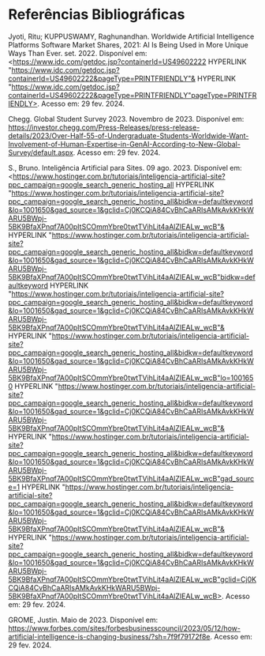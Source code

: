 # Referências Bibliográficas
Jyoti, Ritu; KUPPUSWAMY, Raghunandhan. Worldwide Artificial Intelligence Platforms Software Market Shares, 2021: AI Is Being Used in More Unique Ways Than Ever. set. 2022. Disponível em: <https://www.idc.com/getdoc.jsp?containerId=US49602222 HYPERLINK "https://www.idc.com/getdoc.jsp?containerId=US49602222&pageType=PRINTFRIENDLY"& HYPERLINK "https://www.idc.com/getdoc.jsp?containerId=US49602222&pageType=PRINTFRIENDLY"pageType=PRINTFRIENDLY>. Acesso em: 29 fev. 2024. 

 

Chegg. Global Student Survey 2023. Novembro de 2023. Disponível em: <https://investor.chegg.com/Press-Releases/press-release-details/2023/Over-Half-55-of-Undergraduate-Students-Worldwide-Want-Involvement-of-Human-Expertise-in-GenAI-According-to-New-Global-Survey/default.aspx>. Acesso em: 29 fev. 2024. 

 

S., Bruno. Inteligência Artificial para Sites. 09 ago. 2023. Disponível em: <https://www.hostinger.com.br/tutoriais/inteligencia-artificial-site?ppc_campaign=google_search_generic_hosting_all HYPERLINK "https://www.hostinger.com.br/tutoriais/inteligencia-artificial-site?ppc_campaign=google_search_generic_hosting_all&bidkw=defaultkeyword&lo=1001650&gad_source=1&gclid=Cj0KCQiA84CvBhCaARIsAMkAvkKHkWARU5BWpj-5BK9BfaXPnqf7A00pItSCOmmYbre0twtTVihLit4aAlZIEALw_wcB"& HYPERLINK "https://www.hostinger.com.br/tutoriais/inteligencia-artificial-site?ppc_campaign=google_search_generic_hosting_all&bidkw=defaultkeyword&lo=1001650&gad_source=1&gclid=Cj0KCQiA84CvBhCaARIsAMkAvkKHkWARU5BWpj-5BK9BfaXPnqf7A00pItSCOmmYbre0twtTVihLit4aAlZIEALw_wcB"bidkw=defaultkeyword HYPERLINK "https://www.hostinger.com.br/tutoriais/inteligencia-artificial-site?ppc_campaign=google_search_generic_hosting_all&bidkw=defaultkeyword&lo=1001650&gad_source=1&gclid=Cj0KCQiA84CvBhCaARIsAMkAvkKHkWARU5BWpj-5BK9BfaXPnqf7A00pItSCOmmYbre0twtTVihLit4aAlZIEALw_wcB"& HYPERLINK "https://www.hostinger.com.br/tutoriais/inteligencia-artificial-site?ppc_campaign=google_search_generic_hosting_all&bidkw=defaultkeyword&lo=1001650&gad_source=1&gclid=Cj0KCQiA84CvBhCaARIsAMkAvkKHkWARU5BWpj-5BK9BfaXPnqf7A00pItSCOmmYbre0twtTVihLit4aAlZIEALw_wcB"lo=1001650 HYPERLINK "https://www.hostinger.com.br/tutoriais/inteligencia-artificial-site?ppc_campaign=google_search_generic_hosting_all&bidkw=defaultkeyword&lo=1001650&gad_source=1&gclid=Cj0KCQiA84CvBhCaARIsAMkAvkKHkWARU5BWpj-5BK9BfaXPnqf7A00pItSCOmmYbre0twtTVihLit4aAlZIEALw_wcB"& HYPERLINK "https://www.hostinger.com.br/tutoriais/inteligencia-artificial-site?ppc_campaign=google_search_generic_hosting_all&bidkw=defaultkeyword&lo=1001650&gad_source=1&gclid=Cj0KCQiA84CvBhCaARIsAMkAvkKHkWARU5BWpj-5BK9BfaXPnqf7A00pItSCOmmYbre0twtTVihLit4aAlZIEALw_wcB"gad_source=1 HYPERLINK "https://www.hostinger.com.br/tutoriais/inteligencia-artificial-site?ppc_campaign=google_search_generic_hosting_all&bidkw=defaultkeyword&lo=1001650&gad_source=1&gclid=Cj0KCQiA84CvBhCaARIsAMkAvkKHkWARU5BWpj-5BK9BfaXPnqf7A00pItSCOmmYbre0twtTVihLit4aAlZIEALw_wcB"& HYPERLINK "https://www.hostinger.com.br/tutoriais/inteligencia-artificial-site?ppc_campaign=google_search_generic_hosting_all&bidkw=defaultkeyword&lo=1001650&gad_source=1&gclid=Cj0KCQiA84CvBhCaARIsAMkAvkKHkWARU5BWpj-5BK9BfaXPnqf7A00pItSCOmmYbre0twtTVihLit4aAlZIEALw_wcB"gclid=Cj0KCQiA84CvBhCaARIsAMkAvkKHkWARU5BWpj-5BK9BfaXPnqf7A00pItSCOmmYbre0twtTVihLit4aAlZIEALw_wcB>. Acesso em: 29 fev. 2024. 

 

GROME, Justin. Maio de 2023. Disponível em: <https://www.forbes.com/sites/forbesbusinesscouncil/2023/05/12/how-artificial-intelligence-is-changing-business/?sh=7f9f79172f8e>. Acesso em: 29 fev. 2024. 

 

 
